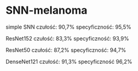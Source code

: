 # SNN-melanoma

simple SNN
czułość: 90,7%
specyficzność: 95,5%

ResNet152
czułość: 83,3%
specyficzność: 93,9%

ResNet50
czułość: 87,2%
specyficzność: 94,7%

DenseNet121
czułość: 91,3%
specyficzność 96,2%
